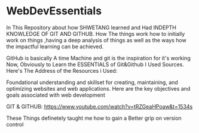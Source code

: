 # WebDevEssentials
In This Repository about how SHWETANG learned and Had INDEPTH KNOWLEDGE OF GIT AND  GITHUB. 
How The things work how to initially work on  things ,having a deep analysis of things as well as the ways how the impactful learning can be achieved.

GitHub is basically A time Machine and git is  the inspiration for it's working
Now, Obviously to Learn the ESSENTIALS of  Git&Github I Used Sources.
Here's The Address of the Resources i Used:

Foundational understanding and skillset for creating, maintaining, and optimizing websites and web applications. Here are the key objectives and goals associated with web development 

GIT & GITHUB:
https://www.youtube.com/watch?v=tRZGeaHPoaw&t=1534s

These Things definetely taught me how to gain a Better grip on version control
